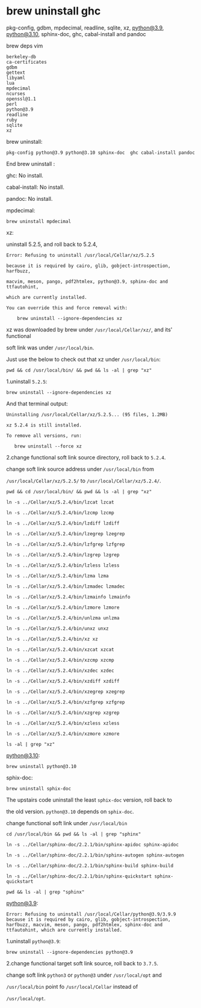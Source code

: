 # brew uninstall ghc

pkg-config, gdbm, mpdecimal, readline, sqlite, xz, python@3.9, python@3.10, sphinx-doc, ghc, cabal-install and pandoc

brew deps vim

    berkeley-db
    ca-certificates
    gdbm
    gettext
    libyaml
    lua
    mpdecimal
    ncurses
    openssl@1.1
    perl
    python@3.9
    readline
    ruby
    sqlite
    xz
brew uninstall:

    pkg-config python@3.9 python@3.10 sphinx-doc  ghc cabal-install pandoc

End brew uninstall :

ghc: No install.

cabal-install:  No install.

pandoc: No install.

mpdecimal:

    brew uninstall mpdecimal
xz:

uninstall 5.2.5, and roll back to 5.2.4,

    Error: Refusing to uninstall /usr/local/Cellar/xz/5.2.5

    because it is required by cairo, glib, gobject-introspection, harfbuzz, 
    
    macvim, meson, pango, pdf2htmlex, python@3.9, sphinx-doc and ttfautohint, 
    
    which are currently installed.

    You can override this and force removal with:
        
        brew uninstall --ignore-dependencies xz
xz was downloaded by brew under `/usr/local/Cellar/xz/`, and its' functional

soft link was under `/usr/local/bin`.

Just use the below to check out that xz under `/usr/local/bin`:

    pwd && cd /usr/local/bin/ && pwd && ls -al | grep "xz"

1.uninstall `5.2.5`:

    brew uninstall --ignore-dependencies xz
And that terminal output:

    Uninstalling /usr/local/Cellar/xz/5.2.5... (95 files, 1.2MB)

    xz 5.2.4 is still installed.

    To remove all versions, run:

       brew uninstall --force xz
2.change functional soft link source directory, roll back to `5.2.4`.

change soft link source address under `/usr/local/bin` from

`/usr/local/Cellar/xz/5.2.5/` to `/usr/local/Cellar/xz/5.2.4/`.

    pwd && cd /usr/local/bin/ && pwd && ls -al | grep "xz"

    ln -s ../Cellar/xz/5.2.4/bin/lzcat lzcat

    ln -s ../Cellar/xz/5.2.4/bin/lzcmp lzcmp

    ln -s ../Cellar/xz/5.2.4/bin/lzdiff lzdiff

    ln -s ../Cellar/xz/5.2.4/bin/lzegrep lzegrep

    ln -s ../Cellar/xz/5.2.4/bin/lzfgrep lzfgrep

    ln -s ../Cellar/xz/5.2.4/bin/lzgrep lzgrep

    ln -s ../Cellar/xz/5.2.4/bin/lzless lzless

    ln -s ../Cellar/xz/5.2.4/bin/lzma lzma

    ln -s ../Cellar/xz/5.2.4/bin/lzmadec lzmadec

    ln -s ../Cellar/xz/5.2.4/bin/lzmainfo lzmainfo

    ln -s ../Cellar/xz/5.2.4/bin/lzmore lzmore

    ln -s ../Cellar/xz/5.2.4/bin/unlzma unlzma

    ln -s ../Cellar/xz/5.2.4/bin/unxz unxz

    ln -s ../Cellar/xz/5.2.4/bin/xz xz

    ln -s ../Cellar/xz/5.2.4/bin/xzcat xzcat

    ln -s ../Cellar/xz/5.2.4/bin/xzcmp xzcmp

    ln -s ../Cellar/xz/5.2.4/bin/xzdec xzdec

    ln -s ../Cellar/xz/5.2.4/bin/xzdiff xzdiff

    ln -s ../Cellar/xz/5.2.4/bin/xzegrep xzegrep

    ln -s ../Cellar/xz/5.2.4/bin/xzfgrep xzfgrep

    ln -s ../Cellar/xz/5.2.4/bin/xzgrep xzgrep

    ln -s ../Cellar/xz/5.2.4/bin/xzless xzless

    ln -s ../Cellar/xz/5.2.4/bin/xzmore xzmore

    ls -al | grep "xz"
python@3.10:

    brew uninstall python@3.10
sphix-doc:

    brew uninstall sphix-doc

The upstairs code uninstall the least `sphix-doc` version, roll back to

the old version. `python@3.10` depends on `sphix-doc`.

change functional soft link under `/usr/local/bin`

    cd /usr/local/bin && pwd && ls -al | grep "sphinx"

    ln -s ../Cellar/sphinx-doc/2.2.1/bin/sphinx-apidoc sphinx-apidoc

    ln -s ../Cellar/sphinx-doc/2.2.1/bin/sphinx-autogen sphinx-autogen

    ln -s ../Cellar/sphinx-doc/2.2.1/bin/sphinx-build sphinx-build

    ln -s ../Cellar/sphinx-doc/2.2.1/bin/sphinx-quickstart sphinx-quickstart

    pwd && ls -al | grep "sphinx"
python@3.9:

    Error: Refusing to uninstall /usr/local/Cellar/python@3.9/3.9.9
    because it is required by cairo, glib, gobject-introspection, harfbuzz, macvim, meson, pango, pdf2htmlex, sphinx-doc and ttfautohint, which are currently installed.

1.uninstall `python@3.9`:

    brew uninstall --ignore-dependencies python@3.9
2.change functional target soft link source, roll back to `3.7.5`.

change soft link `python3` or `python@3` under `/usr/local/opt` and

`/usr/local/bin` point fo `/usr/local/Cellar` instead of

`/usr/local/opt`.
